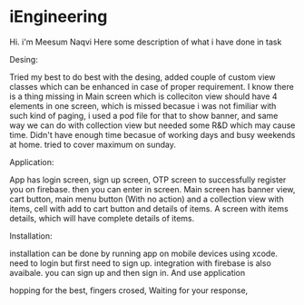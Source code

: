 # iEngineering

Hi. i'm Meesum Naqvi
Here some description of what i have done in task

Desing:

Tried my best to do best with the desing, added couple of custom view classes which can be enhanced in case of proper requirement. I know there is a thing missing in Main screen which is colleciton view should have 4 elements in one screen, which is missed becasue i was not fimiliar with such kind of paging, i used a pod file for that to show banner, and same way we can do with collection view but needed some R&D which may cause time. Didn't have enough time becasue of working days and busy weekends at home. tried to cover maximum on sunday.

Application:

App has login screen, sign up screen, OTP screen to successfully register you on firebase. then you can enter in screen. Main screen has banner view, cart button, main menu button (With no action) and a collection view with items, cell with add to cart button and details of items. A screen with items details, which will have complete details of items.

Installation:

installation can be done by running app on mobile devices using xcode. need to login but first need to sign up. integration with firebase is also avaibale. you can sign up and then sign in. And use application

hopping for the best, fingers crosed,
Waiting for your response,
